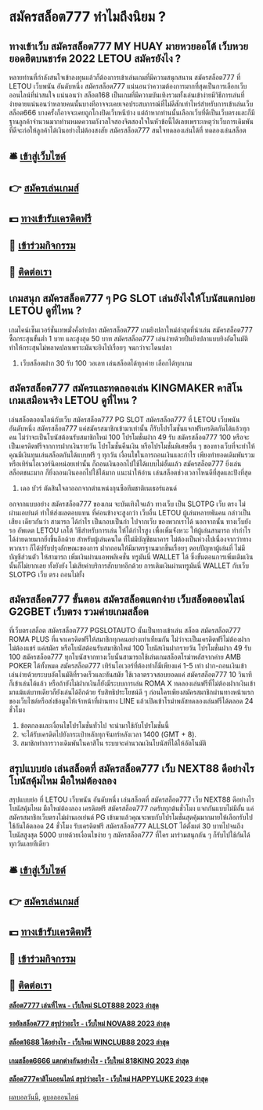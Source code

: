 # สมัครสล็อต777 ทำไมถึงนิยม ?
## ทางเข้าเว็บ สมัครสล็อต777 MY HUAY มายหวยออโต้ เว็บหวยยอดฮิตบนชาร์ต 2022 LETOU สมัครยังไง ?
หลายท่านที่กำลังสนใจเข้าลงทุนแล้วก็ต้องการเข้าเล่นเกมที่มีความสนุกสนาน สมัครสล็อต777 ที่ LETOU เว็บพนัน อันดับหนึ่ง สมัครสล็อต777 แน่นอนว่าความต้องการมากที่สุดเป็นการเลือกเว็บออนไลน์ที่น่าสนใจ แน่นอนว่า สล็อต168 เป็นเกมที่มีความบันเทิงรวมทั้งเล่นเข้าง่ายมีวิธีการเล่นที่ง่ายดายแน่นอนว่าหลายคนนั้นบางทีอาจจะเคยเจอประสบการณ์ที่ไม่ดีสักเท่าไหร่สำหรับการเข้าเล่นเว็บ สล็อต666 บางครั้งก็อาจจะเคยถูกโกงปิดเว็บหนีบ้าง แต่ถ้าหากท่านนั้นเลือกเว็บที่ดีเป็นเว็บตรงและก็มีฐานลูกค้าจำนวนมากท่านหมดความกังวลใจสองจิตสองใจในหัวข้อนี้ได้เลยเพราะเหตุว่าเว็บการเดิมพันที่ดีจะก่อให้ลูกค้าได้เงินอย่างไม่ต้องสงสัย สมัครสล็อต777 สนใจทดลองเล่นได้ที่ ทดลองเล่นสล็อต

## 🛎 [เข้าสู่เว็บไซต์](https://bit.ly/3SdLNi2)
## 👉 [สมัครเล่นเกมส์](https://bit.ly/3SdLNi2)
## 💵 [ทางเข้ารับเครดิตฟรี](https://bit.ly/3dyRKHj)
## 👑 [เข้าร่วมกิจกรรม](https://bit.ly/3dyRKHj)
## 📱 [ติดต่อเรา](https://bit.ly/3dyRKHj)

## เกมสนุก สมัครสล็อต777 ๆ PG SLOT เล่นยังไงให้โบนัสแตกบ่อย LETOU ดูที่ไหน ?
เกมไคน์เซ็นเวอร์ชั่นเทพมั่งคั่งล่าปลา สมัครสล็อต777 เกมยิงปลาใหม่ล่าสุดที่น่าเล่น สมัครสล็อต777 ซื้อกระสุนขั้นต่ำ 1 บาท และสูงสุด 50 บาท สมัครสล็อต777 เล่นง่ายด้วยปืนยิงปลาแบบยิงอัตโนมัติ ทำให้กระสุนไม่พลาดปลาเพราะมันจะยิงไปเรื่อยๆ จนกว่าจะโดนปลา
1. เว็บสล็อตฝาก 30 รับ 100 วอเลท เล่นสล็อตได้ทุกค่าย เลือกได้ทุกเกม

## สมัครสล็อต777 สมัครและทดลองเล่น KINGMAKER คาสิโนเกมเสมือนจริง LETOU ดูที่ไหน ?
เล่นสล็อตออนไลน์กับเว็บ สมัครสล็อต777 PG SLOT สมัครสล็อต777 ที่ LETOU เว็บพนัน อันดับหนึ่ง สมัครสล็อต777 แค่สมัครสมาชิกเข้ามาเท่านั้น ก็รับโปรโมชั่นแจกฟรีเครดิตกันได้แล้วทุกคน ไม่ว่าจะเป็นโบนัสต้อนรับสมาชิกใหม่ 100 โปรโมชั่นฝาก 49 รับ สมัครสล็อต777 100 หรือจะเป็นเครดิตฟรีจากการฝากเงินรายวัน โปรโมชั่นคืนเงิน หรือโปรโมชั่นพิเศษอื่น ๆ ของทางเว็บที่จะทำให้คุณมีเงินทุนเล่นสล็อตกันได้แบบฟรี ๆ ทุกวัน เงื่อนไขในการถอนเงินและกำไร เพียงทำยอดเดิมพันรวมหรือเทิร์นโอเวอร์นิดหน่อยเท่านั้น ก็ถอนเงินออกไปใช้ได้แบบไม่อั้นแล้ว สมัครสล็อต777 ยิ่งเล่นสล็อตชนะมาก ก็ยิ่งถอนเงินออกไปใช้ได้มาก
แนะนำให้อ่าน เล่นสล็อตช่วงเวลาไหนดีที่สุดและปังที่สุด
1. เดอ บัวร์ ตัดสินใจลาออกจากตำแหน่งกุนซือทีมชาติเนเธอร์แลนด์

อกจากแบบอย่าง สมัครสล็อต777 ของเกม จะบันเทิงใจแล้ว ทางเว็บ เป็น SLOTPG เว็บ ตรง ไม่ผ่านเอเย่นต์ ทำให้ส่งผลตอบแทน ที่ค่อนข้างจะสูงกว่า เว็บอื่น LETOU ผู้เล่นหลายพันคน กล่าวเป็นเสียง เดียวกันว่า สามารถ ได้กำไร เป็นกอบเป็นกำ ไปจากเว็บ ของพวกเราได้ นอกจากนั้น ทางเว็บยังรอ อัพเดต LETOU  เลโต้ วิธีสำหรับการเล่น ให้ได้กำไรสูง เพื่อเพิ่มจังหวะ ให้ผู้เล่นสามารถ ทำกำไรได้ง่ายดายมากยิ่งขึ้นอีกด้วย
สำหรับผู้เล่นคนใด ที่ไม่มีบัญชีธนาคาร ไม่ต้องเป็นห่วงไปเนื่องจากว่าทางพวกเรา ก็ได้ปรับปรุงลักษณะของการ ฝากถอนให้มีมาตรฐานมากขึ้นเรื่อยๆ ตอบปัญหาผู้เล่นที่ ไม่มีบัญชีส่วนตัว ให้สามารถ เพิ่มเงินผ่านแอพพลิเคชั่น ทรูมันนี่ WALLET ได้ ซึ่งขั้นตอนการเพิ่มเติมเงิน นั้นก็ไม่ยากเลย ทั้งยังยัง ไม่เสียค่าบริการสักบาทอีกด้วย
การเติมเงินผ่านทรูมันนี่ WALLET กับเว็บ SLOTPG เว็บ ตรง ถอนไม่ยั้ง

## สมัครสล็อต777 ขั้นตอน สมัครสล็อตแตกง่าย เว็บสล็อตออนไลน์ G2GBET เว็บตรง รวมค่ายเกมสล็อต
ที่เว็บตรงสล็อต สมัครสล็อต777 PGSLOTAUTO นั้นเป็นทางเข้าเล่น สล็อต สมัครสล็อต777 ROMA PLUS ที่แจกเครดิตฟรีให้สมาชิกทุกคนอย่างเท่าเทียมกัน ไม่ว่าจะเป็นเครดิตฟรีไม่ต้องฝาก ไม่ต้องแชร์ แค่สมัคร หรือโบนัสต้อนรับสมาชิกใหม่ 100 โบนัสเงินฝากรายวัน โปรโมชั่นฝาก 49 รับ 100 สมัครสล็อต777 ทุกโบนัสจากทางเว็บนั้นสามารถใช้เล่นเกมสล็อตโรม่าพลัสจากค่าย AMB POKER ได้ทั้งหมด สมัครสล็อต777 เทิร์นโอเวอร์ที่ต้องทำก็มีเพียงแค่ 1-5 เท่า ฝาก-ถอนเงินเข้าเล่นง่ายด้วยระบบอัตโนมัติที่รวดเร็วและทันสมัย ใช้เวลาตรวจสอบยอดแค่ สมัครสล็อต777 10 วินาทีก็เข้าเล่นได้แล้ว หรือถ้ายังไม่ฝากเงินก็ยังมีระบบการเล่น ROMA X ทดลองเล่นฟรีที่ไม่ต้องฝากเงินเข้ามาแม้แต่บาทเดียวก็ยังเล่นได้อีกด้วย รับสิทธิประโยชน์ดี ๆ ก่อนใครเพียงสมัครสมาชิกผ่านทางหน้าแรกของเว็บไซต์หรือส่งข้อมูลให้เจ้าหน้าที่ผ่านทาง LINE แล้วเปิดเข้าโรม่าพลัสทดลองเล่นฟรีได้ตลอด 24 ชั่วโมง
1. ข้อตกลงและเงื่อนไขโปรโมชั่นทั่วไป จะนำมาใช้กับโปรโมชั่นนี้
2. จะได้รับเครดิตไปยังกระเป๋าหลักทุกจันทร์หลังเวลา 1400 (GMT + 8).
3. สมาชิกทำการวางเดิมพันในคาสิโน ระบบจะคำนวณเงินโบนัสที่ได้ให้อัตโนมัติ

## สรุปแบบย่อ เล่นสล็อตที่ สมัครสล็อต777 เว็บ NEXT88 ดีอย่างไร โบนัสคุ้มไหม มือใหม่ต้องลอง
สรุปแบบย่อ ที่ LETOU เว็บพนัน อันดับหนึ่ง เล่นสล็อตที่ สมัครสล็อต777 เว็บ NEXT88 ดีอย่างไร โบนัสคุ้มไหม มือใหม่ต้องลอง เครดิตฟรี สมัครสล็อต777 กดรับทุกต้นชั่วโมง แจกกันแบบไม่มีอั้น แค่สมัครสมาชิกเว็บตรงไม่ผ่านเอเย่นต์ PG เข้ามาแล้วคุณจะพบกับโปรโมชั่นสุดคุ้มมากมายให้เลือกรับไปใช้กันได้ตลอด 24 ชั่วโมง รับเครดิตฟรี สมัครสล็อต777 ALLSLOT ได้ตั้งแต่ 30 บาทไปจนถึงโบนัสสูงสุด 5000 บาทด้วยเงื่อนไขง่าย ๆ สมัครสล็อต777 ที่ใคร มาร่วมสนุกกัน ๆ ก็รับไปใช้กันได้ทุกวันเลยทีเดียว

## 🛎 [เข้าสู่เว็บไซต์](https://bit.ly/3SdLNi2)
## 👉 [สมัครเล่นเกมส์](https://bit.ly/3SdLNi2)
## 💵 [ทางเข้ารับเครดิตฟรี](https://bit.ly/3dyRKHj)
## 👑 [เข้าร่วมกิจกรรม](https://bit.ly/3dyRKHj)
## 📱 [ติดต่อเรา](https://bit.ly/3dyRKHj)

#### [สล็อต7777 เล่นที่ไหน - เว็บใหม่ SLOT888 2023 ล่าสุด](https://atom.io/themes/สล็อต7777%20เล่นที่ไหน%20-%20เว็บใหม่%20slot888%202023%20ล่าสุด)
#### [รอยัลสล็อต777 สรุปว่าอะไร - เว็บใหม่ NOVA88 2023 ล่าสุด](https://atom.io/themes/รอยัลสล็อต777%20สรุปว่าอะไร%20-%20เว็บใหม่%20nova88%202023%20ล่าสุด)
#### [สล็อต1688 ได้อย่างไร - เว็บใหม่ WINCLUB88 2023 ล่าสุด](https://atom.io/themes/สล็อต1688%20ได้อย่างไร%20-%20เว็บใหม่%20winclub88%202023%20ล่าสุด)
#### [เกมสล็อต6666 แตกต่างกันอย่างไร - เว็บใหม่ 818KING 2023 ล่าสุด](https://atom.io/themes/เกมสล็อต6666%20แตกต่างกันอย่างไร%20-%20เว็บใหม่%20818king%202023%20ล่าสุด)
#### [สล็อต777คาสิโนออนไลน์ สรุปว่าอะไร - เว็บใหม่ HAPPYLUKE 2023 ล่าสุด](https://atom.io/themes/สล็อต777คาสิโนออนไลน์%20สรุปว่าอะไร%20-%20เว็บใหม่%20happyluke%202023%20ล่าสุด)

[ผลบอลวันนี้](https://siamsport.tv "ผลบอลวันนี้"), [ดูบอลออนไลน์](https://siamsport.tv/ดูบอลสด "ดูบอลออนไลน์")